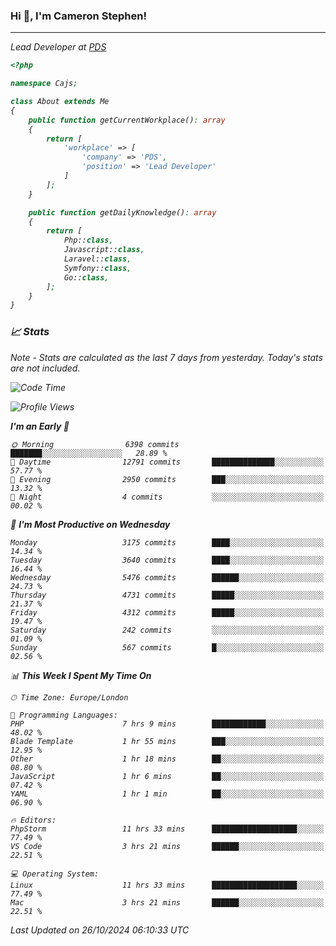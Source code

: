 ### Hi 👋, I'm Cameron Stephen!
<hr>
<p><em>Lead Developer at <a href="https://prindatasolutions.co.uk">PDS</a></p>


```php
<?php

namespace Cajs;

class About extends Me
{
    public function getCurrentWorkplace(): array
    {
        return [
            'workplace' => [
                'company' => 'PDS',
                'position' => 'Lead Developer'
            ]
        ];
    }

    public function getDailyKnowledge(): array
    {
        return [
            Php::class,
            Javascript::class,
            Laravel::class,
            Symfony::class,
            Go::class,
        ];
    }
}
```

### 📈 Stats
<p><em>Note - Stats are calculated as the last 7 days from yesterday. Today's stats are not included.</em></p>


<!--START_SECTION:waka-->
![Code Time](http://img.shields.io/badge/Code%20Time-4%2C037%20hrs%2041%20mins-blue)

![Profile Views](http://img.shields.io/badge/Profile%20Views-0-blue)

**I'm an Early 🐤** 

```text
🌞 Morning                6398 commits        ███████░░░░░░░░░░░░░░░░░░   28.89 % 
🌆 Daytime                12791 commits       ██████████████░░░░░░░░░░░   57.77 % 
🌃 Evening                2950 commits        ███░░░░░░░░░░░░░░░░░░░░░░   13.32 % 
🌙 Night                  4 commits           ░░░░░░░░░░░░░░░░░░░░░░░░░   00.02 % 
```
📅 **I'm Most Productive on Wednesday** 

```text
Monday                   3175 commits        ████░░░░░░░░░░░░░░░░░░░░░   14.34 % 
Tuesday                  3640 commits        ████░░░░░░░░░░░░░░░░░░░░░   16.44 % 
Wednesday                5476 commits        ██████░░░░░░░░░░░░░░░░░░░   24.73 % 
Thursday                 4731 commits        █████░░░░░░░░░░░░░░░░░░░░   21.37 % 
Friday                   4312 commits        █████░░░░░░░░░░░░░░░░░░░░   19.47 % 
Saturday                 242 commits         ░░░░░░░░░░░░░░░░░░░░░░░░░   01.09 % 
Sunday                   567 commits         █░░░░░░░░░░░░░░░░░░░░░░░░   02.56 % 
```


📊 **This Week I Spent My Time On** 

```text
🕑︎ Time Zone: Europe/London

💬 Programming Languages: 
PHP                      7 hrs 9 mins        ████████████░░░░░░░░░░░░░   48.02 % 
Blade Template           1 hr 55 mins        ███░░░░░░░░░░░░░░░░░░░░░░   12.95 % 
Other                    1 hr 18 mins        ██░░░░░░░░░░░░░░░░░░░░░░░   08.80 % 
JavaScript               1 hr 6 mins         ██░░░░░░░░░░░░░░░░░░░░░░░   07.42 % 
YAML                     1 hr 1 min          ██░░░░░░░░░░░░░░░░░░░░░░░   06.90 % 

🔥 Editors: 
PhpStorm                 11 hrs 33 mins      ███████████████████░░░░░░   77.49 % 
VS Code                  3 hrs 21 mins       ██████░░░░░░░░░░░░░░░░░░░   22.51 % 

💻 Operating System: 
Linux                    11 hrs 33 mins      ███████████████████░░░░░░   77.49 % 
Mac                      3 hrs 21 mins       ██████░░░░░░░░░░░░░░░░░░░   22.51 % 
```


 Last Updated on 26/10/2024 06:10:33 UTC
<!--END_SECTION:waka-->

